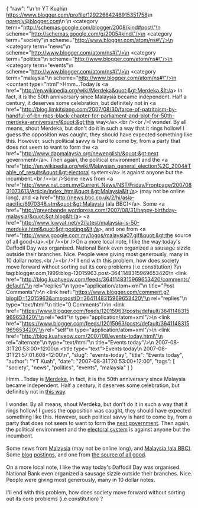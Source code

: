 {
  "raw": "<entry>\n  <author>\n    <name>YT Kuah</name>\n    <uri>https://www.blogger.com/profile/12922664246915351758</uri>\n    <email>noreply@blogger.com</email>\n  </author>\n  <category term=\"http://schemas.google.com/blogger/2008/kind#post\"\n    scheme=\"http://schemas.google.com/g/2005#kind\"/>\n  <category term=\"society\"\n    scheme=\"http://www.blogger.com/atom/ns#\"/>\n  <category term=\"news\"\n    scheme=\"http://www.blogger.com/atom/ns#\"/>\n  <category term=\"politics\"\n    scheme=\"http://www.blogger.com/atom/ns#\"/>\n  <category term=\"events\"\n    scheme=\"http://www.blogger.com/atom/ns#\"/>\n  <category term=\"malaysia\"\n    scheme=\"http://www.blogger.com/atom/ns#\"/>\n  <content type=\"html\">Hmm...Today is &lt;a href=&quot;http://en.wikipedia.org/wiki/Merdeka&quot;&gt;Merdeka.&lt;/a&gt; In fact, it is the 50th anniversary since Malaysia became independent. Half a century, it deserves some celebration, but definitely not in &lt;a href=&quot;http://blog.limkitsiang.com/2007/08/30/farce-of-patritoism-by-handful-of-bn-mps-black-chapter-for-parliament-and-blot-for-50th-merdeka-anniversary/&quot;&gt;this way&lt;/a&gt;.&lt;br /&gt;&lt;br /&gt;I wonder. By all means, shout Merdeka, but don't do it in such a way that it rings hollow! I guess the opposition was caught, they should have expected something like this. However, such political savvy is hard to come by, from a party that does not seem to want to form the &lt;a href=&quot;http://www.dapmalaysia.org/newenglish/&quot;&gt;next government&lt;/a&gt;. Then again, the political environment and the &lt;a href=&quot;http://en.wikipedia.org/wiki/Malaysian_general_election%2C_2004#Table_of_results&quot;&gt;electoral system&lt;/a&gt; is against anyone but the incumbent.&lt;br /&gt;&lt;br /&gt;Some news from &lt;a href=&quot;http://www.nst.com.my/Current_News/NST/Friday/Frontpage/20070831073613/Article/index_html&quot;&gt;Malaysia&lt;/a&gt; (may not be online long), and &lt;a href=&quot;http://news.bbc.co.uk/2/hi/asia-pacific/6970348.stm&quot;&gt;Malaysia (ala BBC)&lt;/a&gt;. Some &lt;a href=&quot;http://greenbande.wordpress.com/2007/08/31/happy-birthday-malaysia/&quot;&gt;blog&lt;/a&gt; &lt;a href=&quot;http://www.lowyat.net/v2/latest/malaysia-is-50-merdeka.html&quot;&gt;postings&lt;/a&gt;, and one from &lt;a href=&quot;http://www.google.com.my/logos/malaysia07.gif&quot;&gt;the source of all good&lt;/a&gt;.&lt;br /&gt;&lt;br /&gt;On a more local note, I like the way today's Daffodil Day was organised. National Bank even organized a sausage sizzle outside their branches. Nice. People were giving most generously, many in 10 dollar notes.&lt;br /&gt;&lt;br /&gt;I'll end with this problem, how does society move forward without sorting out its core problems (i.e constitution) ?</content>\n  <id>tag:blogger.com,1999:blog-12015963.post-3641148315969653420</id>\n  <link href=\"http://blog.kuahyeow.com/feeds/3641148315969653420/comments/default\"\n    rel=\"replies\"\n    type=\"application/atom+xml\"\n    title=\"Post Comments\"/>\n  <link href=\"https://www.blogger.com/comment.g?blogID=12015963&amp;postID=3641148315969653420\"\n    rel=\"replies\"\n    type=\"text/html\"\n    title=\"0 Comments\"/>\n  <link href=\"https://www.blogger.com/feeds/12015963/posts/default/3641148315969653420\"\n    rel=\"edit\"\n    type=\"application/atom+xml\"/>\n  <link href=\"https://www.blogger.com/feeds/12015963/posts/default/3641148315969653420\"\n    rel=\"self\"\n    type=\"application/atom+xml\"/>\n  <link href=\"http://blog.kuahyeow.com/2007/08/events-today.html\"\n    rel=\"alternate\"\n    type=\"text/html\"\n    title=\"Events today\"/>\n  <published>2007-08-31T20:53:00+12:00</published>\n  <title type=\"text\">Events today</title>\n  <updated>2007-08-31T21:57:01.608+12:00</updated>\n</entry>",
  "slug": "events-today",
  "title": "Events today",
  "author": "YT Kuah",
  "date": "2007-08-31T20:53:00+12:00",
  "tags": [
    "society",
    "news",
    "politics",
    "events",
    "malaysia"
  ]
}

Hmm...Today is <a href="http://en.wikipedia.org/wiki/Merdeka">Merdeka.</a> In fact, it is the 50th anniversary since Malaysia became independent. Half a century, it deserves some celebration, but definitely not in <a href="http://blog.limkitsiang.com/2007/08/30/farce-of-patritoism-by-handful-of-bn-mps-black-chapter-for-parliament-and-blot-for-50th-merdeka-anniversary/">this way</a>.<br /><br />I wonder. By all means, shout Merdeka, but don't do it in such a way that it rings hollow! I guess the opposition was caught, they should have expected something like this. However, such political savvy is hard to come by, from a party that does not seem to want to form the <a href="http://www.dapmalaysia.org/newenglish/">next government</a>. Then again, the political environment and the <a href="http://en.wikipedia.org/wiki/Malaysian_general_election%2C_2004#Table_of_results">electoral system</a> is against anyone but the incumbent.<br /><br />Some news from <a href="http://www.nst.com.my/Current_News/NST/Friday/Frontpage/20070831073613/Article/index_html">Malaysia</a> (may not be online long), and <a href="http://news.bbc.co.uk/2/hi/asia-pacific/6970348.stm">Malaysia (ala BBC)</a>. Some <a href="http://greenbande.wordpress.com/2007/08/31/happy-birthday-malaysia/">blog</a> <a href="http://www.lowyat.net/v2/latest/malaysia-is-50-merdeka.html">postings</a>, and one from <a href="http://www.google.com.my/logos/malaysia07.gif">the source of all good</a>.<br /><br />On a more local note, I like the way today's Daffodil Day was organised. National Bank even organized a sausage sizzle outside their branches. Nice. People were giving most generously, many in 10 dollar notes.<br /><br />I'll end with this problem, how does society move forward without sorting out its core problems (i.e constitution) ?